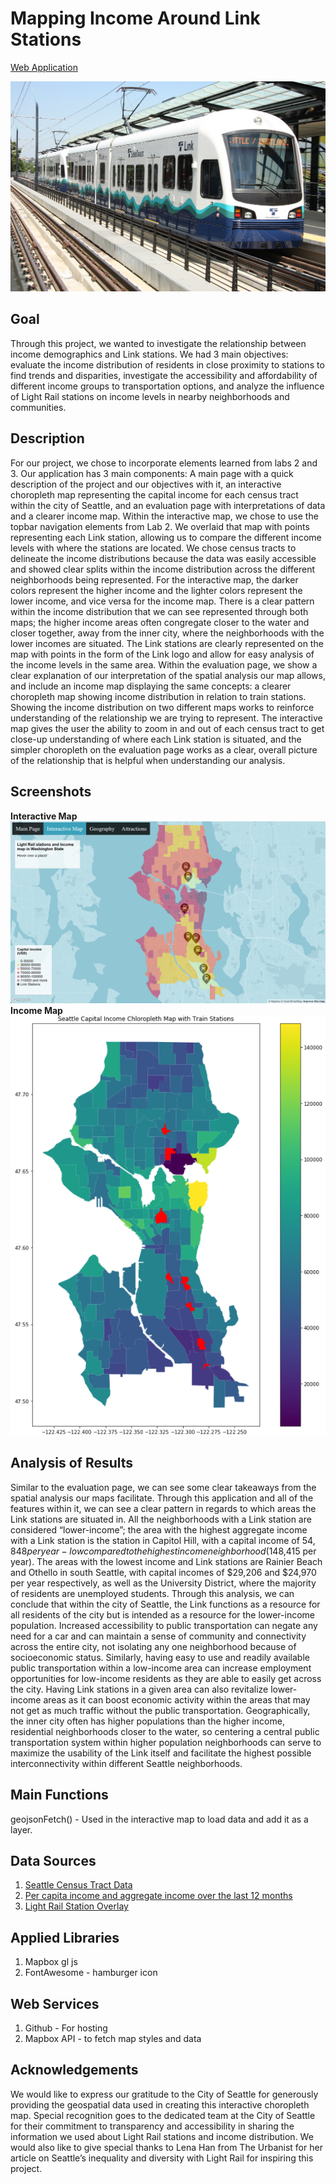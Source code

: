 # Mapping Income Around Link Stations
[Web Application](https://jason-simi.github.io/interactivemap.html)

<img src="img/train.png" alt = "Link train at station">

## Goal
Through this project, we wanted to investigate the relationship between income demographics and Link stations. We had 3 main objectives: evaluate the income distribution of residents in close proximity to stations to find trends and disparities, investigate the accessibility and affordability of different income groups to transportation options, and analyze the influence of Light Rail stations on income levels in nearby neighborhoods and communities. 

## Description
For our project, we chose to incorporate elements learned from labs 2 and 3. Our application has 3 main components: A main page with a quick description of the project and our objectives with it, an interactive choropleth map representing the capital income for each census tract within the city of Seattle, and an evaluation page with interpretations of data and a clearer income map. Within the interactive map, we chose to use the topbar navigation elements from Lab 2. We overlaid that map with points representing each Link station, allowing us to compare the different income levels with where the stations are located. We chose census tracts to delineate the income distributions because the data was easily accessible and showed clear splits within the income distribution across the different neighborhoods being represented. For the interactive map, the darker colors represent the higher income and the lighter colors represent the lower income, and vice versa for the income map. There is a clear pattern within the income distribution that we can see represented through both maps; the higher income areas often congregate closer to the water and closer together, away from the inner city, where the neighborhoods with the lower incomes are situated. The Link stations are clearly represented on the map with points in the form of the Link logo and allow for easy analysis of the income levels in the same area. Within the evaluation page, we show a clear explanation of our interpretation of the spatial analysis our map allows, and include an income map displaying the same concepts: a clearer choropleth map showing income distribution in relation to train stations. Showing the income distribution on two different maps works to reinforce understanding of the relationship we are trying to represent. The interactive map gives the user the ability to zoom in and out of each census tract to get close-up understanding of where each Link station is situated, and the simpler choropleth on the evaluation page works as a clear, overall picture of the relationship that is helpful when understanding our analysis. 

## Screenshots
<strong>Interactive Map</strong>
<img src="img/interactivemap.png" alt = "Interactive choropleth map of Seattle">
<strong>Income Map</strong>
<br>
<img src="img/328finalpic.png" alt = "Income map">

## Analysis of Results
Similar to the evaluation page, we can see some clear takeaways from the spatial analysis our maps facilitate. Through this application and all of the features within it, we can see a clear pattern in regards to which areas the Link stations are situated in. All the neighborhoods with a Link station are considered “lower-income”; the area with the highest aggregate income with a Link station is the station in Capitol Hill, with a capital income of $54,848 per year - low compared to the highest income neighborhood ($148,415 per year). The areas with the lowest income and Link stations are Rainier Beach and Othello in south Seattle, with capital incomes of $29,206 and $24,970 per year respectively, as well as the University District, where the majority of residents are unemployed students. Through this analysis, we can conclude that within the city of Seattle, the Link functions as a resource for all residents of the city but is intended as a resource for the lower-income population. Increased accessibility to public transportation can negate any need for a car and can maintain a sense of community and connectivity across the entire city, not isolating any one neighborhood because of socioeconomic status. Similarly, having easy to use and readily available public transportation within a low-income area can increase employment opportunities for low-income residents as they are able to easily get across the city. Having Link stations in a given area can also revitalize lower-income areas as it can boost economic activity within the areas that may not get as much traffic without the public transportation. Geographically, the inner city often has higher populations than the higher income, residential neighborhoods closer to the water, so centering a central public transportation system within higher population neighborhoods can serve to maximize the usability of the Link itself and facilitate the highest possible interconnectivity within different Seattle neighborhoods. 

## Main Functions
geojsonFetch() - Used in the interactive map to load data and add it as a layer.

## Data Sources
1. [Seattle Census Tract Data](https://data-seattlecitygis.opendata.arcgis.com/datasets/9075e8c912a24c4b9458af8866c72ae7)
2. [Per capita income and aggregate income over the last 12 months](https://data-seattlecitygis.opendata.arcgis.com/datasets/SeattleCityGIS::per-capita-income-and-aggregate-income-in-the-past-12-months-in-inflation-adjusted-dollars/about)
3. [Light Rail Station Overlay](https://data-seattlecitygis.opendata.arcgis.com/datasets/SeattleCityGIS::station-area-overlay-light-rail/explore?location=47.601176%2C-122.261905%2C12.81)

## Applied Libraries
1. Mapbox gl js
2. FontAwesome - hamburger icon

## Web Services
1. Github - For hosting
2. Mapbox API - to fetch map styles and data

## Acknowledgements
We would like to express our gratitude to the City of Seattle for generously providing the geospatial data used in creating this interactive choropleth map. Special recognition goes to the dedicated team at the City of Seattle for their commitment to transparency and accessibility in sharing the information we used about Light Rail stations and income distribution. We would also like to give special thanks to Lena Han from The Urbanist for her article on Seattle’s inequality and diversity with Light Rail for inspiring this project. 